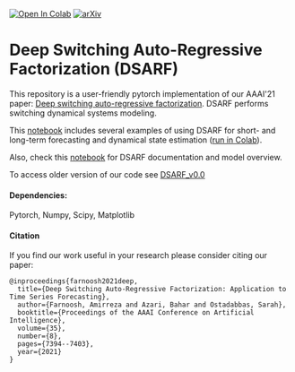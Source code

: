 [![Open In Colab](https://colab.research.google.com/assets/colab-badge.svg)](https://colab.research.google.com/github/amirfarnoosh/DSARF/blob/master/DSARF_Examples.ipynb)
[![arXiv](https://img.shields.io/badge/arXiv-2009.05135-b31b1b.svg)](https://arxiv.org/abs/2009.05135)

# Deep Switching Auto-Regressive Factorization (DSARF)

This repository is a user-friendly pytorch implementation of our AAAI'21 paper: [Deep switching auto-regressive factorization](https://arxiv.org/abs/2009.05135). DSARF performs switching dynamical systems modeling.

This [notebook](./DSARF_Examples.ipynb) includes several examples of using DSARF for short- and long-term forecasting and dynamical state estimation ([run in Colab](https://colab.research.google.com/github/amirfarnoosh/DSARF/blob/master/DSARF_Examples.ipynb)).

Also, check this [notebook](./Documentation.ipynb) for DSARF documentation and model overview.

To access older version of our code see [DSARF_v0.0](./DSARF_v0.0)

#### Dependencies: 
Pytorch, Numpy, Scipy, Matplotlib

#### Citation

If you find our work useful in your research please consider citing our paper:
```
@inproceedings{farnoosh2021deep,
  title={Deep Switching Auto-Regressive Factorization: Application to Time Series Forecasting},
  author={Farnoosh, Amirreza and Azari, Bahar and Ostadabbas, Sarah},
  booktitle={Proceedings of the AAAI Conference on Artificial Intelligence},
  volume={35},
  number={8},
  pages={7394--7403},
  year={2021}
}
```
